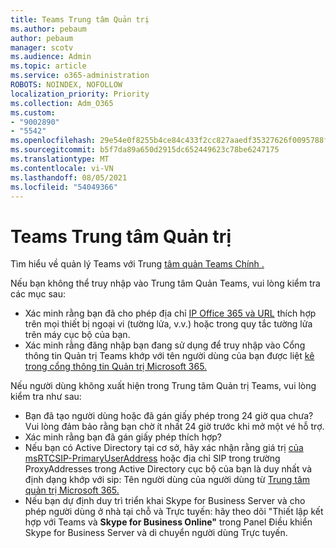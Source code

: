 ```yaml
---
title: Teams Trung tâm Quản trị
ms.author: pebaum
author: pebaum
manager: scotv
ms.audience: Admin
ms.topic: article
ms.service: o365-administration
ROBOTS: NOINDEX, NOFOLLOW
localization_priority: Priority
ms.collection: Adm_O365
ms.custom:
- "9002890"
- "5542"
ms.openlocfilehash: 29e54e0f8255b4ce84c433f2cc827aaedf35327626f0095788faef802763bc53
ms.sourcegitcommit: b5f7da89a650d2915dc652449623c78be6247175
ms.translationtype: MT
ms.contentlocale: vi-VN
ms.lasthandoff: 08/05/2021
ms.locfileid: "54049366"
---
```

# <a name="teams-admin-center"></a>Teams Trung tâm Quản trị

Tìm hiểu về quản lý Teams với Trung [tâm quản Teams Chính .](https://docs.microsoft.com/microsoftteams/manage-teams-skypeforbusiness-admin-center)

Nếu bạn không thể truy nhập vào Trung tâm Quản Teams, vui lòng kiểm tra các mục sau:

- Xác minh rằng bạn đã cho phép địa chỉ [IP Office 365 và URL](https://docs.microsoft.com/Office365/Enterprise/office-365-ip-web-service) thích hợp trên mọi thiết bị ngoại vi (tường lửa, v.v.) hoặc trong quy tắc tường lửa trên máy cục bộ của bạn.
- Xác minh rằng đăng nhập bạn đang sử dụng để truy nhập vào Cổng thông tin Quản trị Teams khớp với tên người dùng của bạn được liệt [kê trong cổng thông tin Quản trị Microsoft 365.](https://admin.microsoft.com/Adminportal/Home?source=applauncher#/users)

Nếu người dùng không xuất hiện trong Trung tâm Quản trị Teams, vui lòng kiểm tra như sau:

- Bạn đã tạo người dùng hoặc đã gán giấy phép trong 24 giờ qua chưa? Vui lòng đảm bảo rằng bạn chờ ít nhất 24 giờ trước khi mở một vé hỗ trợ.
- Xác minh rằng bạn đã gán giấy phép thích hợp?
- Nếu bạn có Active Directory tại cơ sở, hãy xác nhận rằng giá trị [của msRTCSIP-PrimaryUserAddress](https://docs.microsoft.com/skypeforbusiness/troubleshoot/online-configuration/msrtcsip-primaryuseraddress-proxyaddaddress) hoặc địa chỉ SIP trong trường ProxyAddresses trong Active Directory cục bộ của bạn là duy nhất và định dạng khớp với sip: Tên người dùng của người dùng từ [Trung tâm quản trị Microsoft 365.](https://admin.microsoft.com/Adminportal/Home?source=applauncher#/users)
- Nếu bạn dự định duy trì triển khai Skype for Business Server và cho phép người dùng ở nhà tại chỗ và Trực tuyến: hãy theo dõi "Thiết lập kết hợp với Teams và **Skype for Business Online"** trong Panel Điều khiển Skype for Business Server và di chuyển người dùng Trực tuyến.

